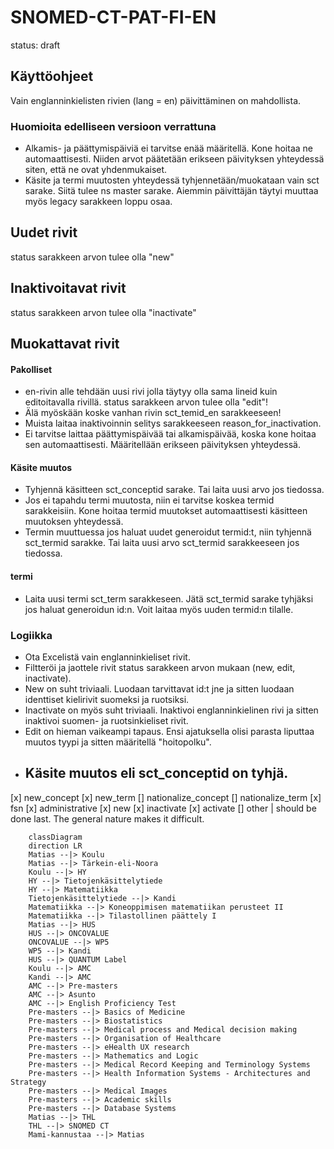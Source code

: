 # SNOMED-CT-PAT-FI-EN
status: draft


## Käyttöohjeet
Vain englanninkielisten rivien (lang = en) päivittäminen on mahdollista.

### Huomioita edelliseen versioon verrattuna
- Alkamis- ja päättymispäiviä ei tarvitse enää määritellä. Kone hoitaa ne automaattisesti. Niiden arvot päätetään erikseen päivityksen yhteydessä siten, että ne ovat yhdenmukaiset.
- Käsite ja termi muutosten yhteydessä tyhjennetään/muokataan vain sct sarake. Siitä tulee ns master sarake. Aiemmin päivittäjän täytyi muuttaa myös legacy sarakkeen loppu osaa.


## Uudet rivit
status sarakkeen arvon tulee olla "new"

## Inaktivoitavat rivit
status sarakkeen arvon tulee olla "inactivate"

## Muokattavat rivit

#### Pakolliset
- en-rivin alle tehdään uusi rivi jolla täytyy olla sama lineid kuin editoitavalla rivillä. status sarakkeen arvon tulee olla "edit"!
- Älä myöskään koske vanhan rivin sct_temid_en sarakkeeseen!
- Muista laitaa inaktivoinnin selitys sarakkeeseen reason_for_inactivation.
- Ei tarvitse laittaa päättymispäivää tai alkamispäivää, koska kone hoitaa sen automaattisesti. Määritellään erikseen päivityksen yhteydessä.

#### Käsite muutos
- Tyhjennä käsitteen sct_conceptid sarake. Tai laita uusi arvo jos tiedossa.
- Jos ei tapahdu termi muutosta, niin ei tarvitse koskea termid sarakkeisiin. Kone hoitaa termid muutokset automaattisesti käsitteen muutoksen yhteydessä.
- Termin muuttuessa jos haluat uudet generoidut termid:t, niin tyhjennä sct_termid sarakke. Tai laita uusi arvo sct_termid sarakkeeseen jos tiedossa.

#### termi
- Laita uusi termi sct_term sarakkeseen. Jätä sct_termid sarake tyhjäksi jos haluat generoidun id:n. Voit laitaa myös uuden termid:n tilalle.


### Logiikka
- Ota Excelistä vain englanninkieliset rivit.
- Filtteröi ja jaottele rivit status sarakkeen arvon mukaan (new, edit, inactivate).
- New on suht triviaali. Luodaan tarvittavat id:t jne ja sitten luodaan identtiset kielirivit suomeksi ja ruotsiksi.
- Inactivate on myös suht triviaali. Inaktivoi englanninkielinen rivi ja sitten inaktivoi suomen- ja ruotsinkieliset rivit.
- Edit on hieman vaikeampi tapaus. Ensi ajatuksella olisi parasta liputtaa muutos tyypi ja sitten määritellä "hoitopolku".
- Käsite muutos eli sct_conceptid on tyhjä. 
    - 


[x] new_concept
[x] new_term
[] nationalize_concept
[] nationalize_term
[x] fsn
[x] administrative
[x] new
[x] inactivate
[x] activate
[] other | should be done last. The general nature makes it difficult.



```mermaid
    classDiagram
    direction LR
    Matias --|> Koulu
    Matias --|> Tärkein-eli-Noora
    Koulu --|> HY
    HY --|> Tietojenkäsittelytiede
    HY --|> Matematiikka
    Tietojenkäsittelytiede --|> Kandi
    Matematiikka --|> Koneoppimisen matematiikan perusteet II
    Matematiikka --|> Tilastollinen päättely I
    Matias --|> HUS
    HUS --|> ONCOVALUE
    ONCOVALUE --|> WP5
    WP5 --|> Kandi
    HUS --|> QUANTUM Label
    Koulu --|> AMC
    Kandi --|> AMC
    AMC --|> Pre-masters
    AMC --|> Asunto
    AMC --|> English Proficiency Test
    Pre-masters --|> Basics of Medicine
    Pre-masters --|> Biostatistics
    Pre-masters --|> Medical process and Medical decision making
    Pre-masters --|> Organisation of Healthcare
    Pre-masters --|> eHealth UX research 
    Pre-masters --|> Mathematics and Logic
    Pre-masters --|> Medical Record Keeping and Terminology Systems
    Pre-masters --|> Health Information Systems - Architectures and Strategy
    Pre-masters --|> Medical Images
    Pre-masters --|> Academic skills
    Pre-masters --|> Database Systems
    Matias --|> THL
    THL --|> SNOMED CT
    Mami-kannustaa --|> Matias
```

